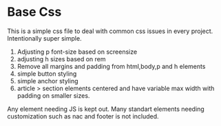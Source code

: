 # Base Css  
This is a simple css file to deal with common css issues in every project. Intentionally super simple.  

1. Adjusting p font-size based on screensize
2. adjusting h sizes based on rem
3. Remove all margins and padding from html,body,p and h elements
4. simple button styling
5. simple anchor styling
6. article > section elements centered and have variable max width with padding on smaller sizes.

Any element needing JS is kept out. Many standart elements needing customization such as nac and footer is not included. 
